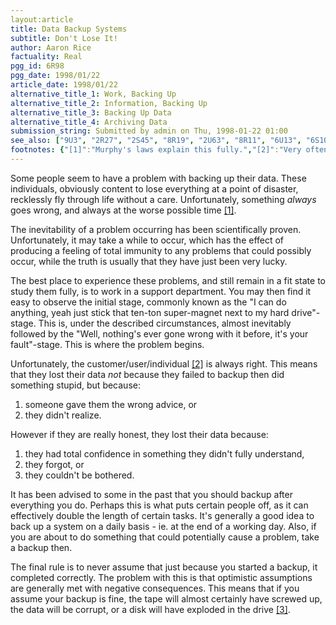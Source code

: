 ```yaml
---
layout:article
title: Data Backup Systems
subtitle: Don't Lose It!
author: Aaron Rice
factuality: Real
pgg_id: 6R98
pgg_date: 1998/01/22
article_date: 1998/01/22
alternative_title_1: Work, Backing Up
alternative_title_2: Information, Backing Up
alternative_title_3: Backing Up Data
alternative_title_4: Archiving Data
submission_string: Submitted by admin on Thu, 1998-01-22 01:00
see_also: ["9U3", "2R27", "2S45", "8R19", "2U63", "8R11", "6U13", "6S10"]
footnotes: {"[1]":"Murphy's laws explain this fully.","[2]":"Very often the blindingly stupid under these circumstances.","[3]":"In these instances, it is sometimes advisable to have a backup for the backup system, and sometimes a fire extinguisher."}
---
```

<div>
<p>Some people seem to have a problem with backing up their data. These individuals, obviously content to lose everything at a point of disaster, recklessly fly through life without a care. Unfortunately, something <em>always</em> goes wrong, and always at the worse possible time <a href="#footnotes.1" class="footnote-link">[1]</a>.</p>
<p>The inevitability of a problem occurring has been scientifically proven. Unfortunately, it may take a while to occur, which has the effect of producing a feeling of total immunity to any problems that could possibly occur, while the truth is usually that they have just been very lucky.</p>
<p>The best place to experience these problems, and still remain in a fit state to study them fully, is to work in a support department. You may then find it easy to observe the initial stage, commonly known as the "I can do anything, yeah just stick that ten-ton super-magnet next to my hard drive"-stage. This is, under the described circumstances, almost inevitably followed by the "Well, nothing's ever gone wrong with it before, it's your fault"-stage. This is where the problem begins.</p>
<p>Unfortunately, the customer/user/individual <a href="#footnotes.2" class="footnote-link">[2]</a> is always right. This means that they lost their data <em>not</em> because they failed to backup then did something stupid, but because:</p>
<ol>
<li value="1">someone gave them the wrong advice, or</li>
<li value="2">they didn't realize.</li>
</ol>
<p>However if they are really honest, they lost their data because:</p>
<ol>
<li value="1">they had total confidence in something they didn't fully understand,</li>
<li value="2">they forgot, or</li>
<li value="3">they couldn't be bothered.</li>
</ol>
<p>It has been advised to some in the past that you should backup after everything you do. Perhaps this is what puts certain people off, as it can effectively double the length of certain tasks. It's generally a good idea to back up a system on a daily basis - ie. at the end of a working day. Also, if you are about to do something that could potentially cause a problem, take a backup then.</p>
<p>The final rule is to never assume that just because you started a backup, it completed correctly. The problem with this is that optimistic assumptions are generally met with negative consequences. This means that if you assume your backup is fine, the tape will almost certainly have screwed up, the data will be corrupt, or a disk will have exploded in the drive <a href="#footnotes.3" class="footnote-link">[3]</a>.</p>
</div>

